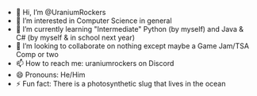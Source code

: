 - 👋 Hi, I’m @UraniumRockers
- 👀 I’m interested in Computer Science in general
- 🌱 I’m currently learning "Intermediate" Python (by myself) and Java & C# (by myself & in school next year)
- 💞️ I’m looking to collaborate on nothing except maybe a Game Jam/TSA Comp or two
- 📫 How to reach me: uraniumrockers on Discord
- 😄 Pronouns: He/Him
- ⚡ Fun fact: There is a photosynthetic slug that lives in the ocean

<!---
UraniumRockers/UraniumRockers is a ✨ special ✨ repository because its `README.md` (this file) appears on your GitHub profile.
You can click the Preview link to take a look at your changes.
--->
